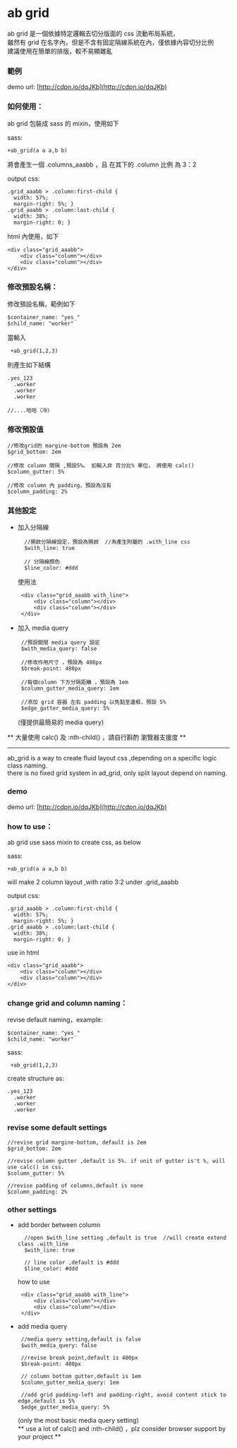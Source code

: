 
ab grid
=======


ab grid 是一個依據特定邏輯去切分版面的 css 流動布局系統，  
雖然有 grid 在名字內，但是不含有固定隔線系統在內，僅依據內容切分比例  
建議使用在簡單的排版，較不易顯雜亂
  

### 範例   
  demo url: [http://cdpn.io/dqJKb](http://cdpn.io/dqJKb) 

### 如何使用：

ab grid 包裝成 sass 的 mixin，使用如下


sass:   


    +ab_grid(a a a,b b)  
 

將會產生一個 .columns_aaabb ，且 在其下的 .column 比例 為 3：2

output css:  


    .grid_aaabb > .column:first-child {
      width: 57%;
      margin-right: 5%; }
    .grid_aaabb > .column:last-child {
      width: 38%;
      margin-right: 0; }


html 內使用，如下  

    <div class="grid_aaabb">  
    	<div class="column"></div>  
    	<div class="column"></div>  
    </div>    
  
  
  

### 修改預設名稱：

修改預設名稱，範例如下



    $container_name: "yes_" 
    $child_name: "worker" 


當輸入

     +ab_grid(1,2,3)

則產生如下結構  

    .yes_123  
      .worker  
      .worker  
      .worker   

    //....哈哈（冷）

### 修改預設值

    //修改grid的 margine-bottom 預設為 2em
    $grid_bottom: 2em  

    //修改 column 間隔 ,預設5%。 如輸入非 百分比% 單位， 將使用 calc() 
    $column_gutter: 5% 

    //修改 column 內 padding，預設為沒有
    $column_padding: 2%

### 其他設定

*  加入分隔線

	     //開啟分隔線設定，預設為開啟  //為產生附屬的 .with_line css  
	     $with_line: true 

	     // 分隔線顏色
	     $line_color: #ddd 

	使用法  
	    
	    <div class="grid_aaabb with_line">  
	    	<div class="column"></div>  
	    	<div class="column"></div>  
	    </div>   
*  加入 media query   
        
        //預設關閉 media query 設定 
        $with_media_query: false  
        
        //修改作用尺寸 ，預設為 480px
        $break-point: 480px   

        //每個column 下方分隔距離 ，預設為 1em          
        $column_gutter_media_query: 1em 

        //添加 grid 容器 左右 padding 以免黏至邊框，預設 5% 
        $edge_gutter_media_query: 5% 

    (僅提供最簡易的 media query)

** 大量使用 calc() 及 :nth-child()  ，請自行斟酌 瀏覽器支援度 **




*******


ab_grid is a way to create fluid layout css ,depending on a specific logic class naming.  
there is no fixed grid system in ad_grid, only split layout depend on naming.


### demo  
  demo url: [http://cdpn.io/dqJKb](http://cdpn.io/dqJKb) 
    
### how to use：

ab grid use sass mixin to create css, as below

sass:   


    +ab_grid(a a a,b b)  
 

will make 2 column layout ,with ratio 3:2  under .grid_aaabb

output css:  


    .grid_aaabb > .column:first-child {
      width: 57%;
      margin-right: 5%; }
    .grid_aaabb > .column:last-child {
      width: 38%;
      margin-right: 0; }


use in html   

    <div class="grid_aaabb">  
    	<div class="column"></div>  
    	<div class="column"></div>  
    </div>    
  
  
  

### change grid and column naming：

revise default naming，example:



    $container_name: "yes_" 
    $child_name: "worker" 


sass:  

     +ab_grid(1,2,3)

create structure as: 

    .yes_123  
      .worker  
      .worker  
      .worker   

### revise some default settings

    //revise grid margine-bottom, default is 2em
    $grid_bottom: 2em  

    //revise column gutter ,default is 5%. if unit of gutter is't %, will use calc() in css. 
    $column_gutter: 5% 

    //revise padding of columns,default is none
    $column_padding: 2%

### other settings

*  add border between column

	     //open $with_line setting ,default is true  //will create extend class .with_line  
	     $with_line: true 

	     // line color ,default is #ddd
	     $line_color: #ddd 

	how to use 
	    
	    <div class="grid_aaabb with_line">  
	    	<div class="column"></div>  
	    	<div class="column"></div>  
	    </div>   
*  add media query   
        
        //media query setting,default is false 
        $with_media_query: false  
        
        //revise break point,default is 480px
        $break-point: 480px   

        // column bottom gutter,default is 1em          
        $column_gutter_media_query: 1em 

        //add grid padding-left and padding-right, avoid content stick to edge,default is 5% 
        $edge_gutter_media_query: 5% 

    (only the most basic media query setting)  
 ** use a lot of calc() and :nth-child() ，plz consider browser support by your project **